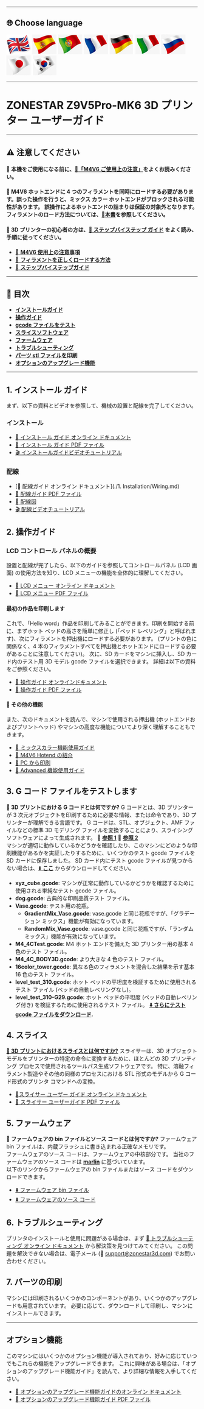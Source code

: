 [M4V6_PRECAUTION]: https://github.com/ZONESTAR3D/Upgrade-kit-guide/blob/main/HOTEND/M4/M4_V6/M4V6_Precaution.md
[Z9V5MK6_STEPBYSTEP]: https://github.com/ZONESTAR3D/Z9/blob/main/Z9V5/Z9V5-MK6/step_by_step.md
[Z9V5MK6_LOADFILAMENT]: https://github.com/ZONESTAR3D/Z9/blob/main/Z9V5/Z9V5-MK6/2.Operation/Operation.md#load-filaments
[Z9V5MK6_OPTION]: https://github.com/ZONESTAR3D/Z9/blob/main/Z9V5/Z9V5-MK6/OptionalFeatures.md
[LINK_M4V6]: https://github.com/ZONESTAR3D/Upgrade-kit-guide/blob/main/HOTEND/M4/M4_V6
[LINK_MIX_FEATURE]: https://github.com/ZONESTAR3D/Document-and-User-Guide/blob/master/Mixing_Color
[LINK_FIRMWARE]: https://github.com/ZONESTAR3D/Firmware/blob/master/Z9/Z9V5/bin/Z9V5Pro-MK6
[LINK_SOURCECODE]: https://github.com/ZONESTAR3D/source-code-for-3d-printer
[LINK_TROUBLESHOOTING]: https://github.com/ZONESTAR3D/Z9/blob/main/Z9V5/Z9V5_FAQ
[M4_TEST_GCODE]: https://github.com/ZONESTAR3D/Slicing-Guide/blob/master/PrusaSlicer/test_gcode/M4/readme.md
[GCODE_REF1]: https://beginner3dprinting.com/what-is-g-code-in-3d-printing/
[GCODE_REF2]: https://www.reprap.org/wiki/G-code

----
## <a id="choose-language">:globe_with_meridians: Choose language </a>
[![](../lanpic/EN.png)](./readme.md)
[![](../lanpic/ES.png)](./readme_es.md)
[![](../lanpic/PT.png)](./readme_pt.md)
[![](../lanpic/FR.png)](./readme_fr.md)
[![](../lanpic/DE.png)](./readme_de.md)
[![](../lanpic/IT.png)](./readme_it.md)
[![](../lanpic/RU.png)](./readme_ru.md)
[![](../lanpic/JP.png)](./readme_jp.md)
[![](../lanpic/KR.png)](./readme_kr.md)

----
# ZONESTAR Z9V5Pro-MK6 3D プリンター ユーザーガイド

----
## :warning: 注意してください
#### :loudspeaker: 本機をご使用になる前に、[:book:「M4V6 ご使用上の注意」][M4V6_PRECAUTION]をよくお読みください。
#### :loudspeaker: M4V6 ホットエンドに 4 つのフィラメントを同時にロードする必要があります。誤った操作を行うと、ミックス カラー ホットエンドがブロックされる可能性があります。 誤操作によるホットエンドの詰まりは保証の対象外となります。 フィラメントのロード方法については、[:book:本書][Z9V5MK6_LOADFILAMENT]を参照してください。
#### :loudspeaker: 3D プリンターの初心者の方は、[:book: ステップバイステップ ガイド][Z9V5MK6_STEPBYSTEP] をよく読み、手順に従ってください。
- [:book: **M4V6 使用上の注意事項**][M4V6_PRECAUTION]
- [:book: **フィラメントを正しくロードする方法**][Z9V5MK6_LOADFILAMENT]
- [:book: **ステップバイステップガイド**][Z9V5MK6_STEPBYSTEP]


------
## :book: 目次
- [**インストールガイド**](#a1)
- [**操作ガイド**](#a2)
- [**gcode ファイルをテスト**](#a3)
- [**スライスソフトウェア**](#a4)
- [**ファームウェア**](#a5)
- [**トラブルシューティング**](#a6)
- [**パーツ stl ファイルを印刷**](#a7)
- [**オプションのアップグレード機能**](#a8)

-----
## <a id="a1"> 1. インストール ガイド </a>
まず、以下の資料とビデオを参照して、機械の設置と配線を完了してください。
### インストール
- [:book: インストール ガイド オンライン ドキュメント](./1.installation/installation.md)
- [:blue_book: インストール ガイド PDF ファイル](./1.インストール/インストール.pdf)
- [:clapper: インストールガイドビデオチュートリアル](https://youtu.be/TGHUVzV1Pg4)
### 配線
- [:book: 配線ガイド オンライン ドキュメント](./1. Installation/Wiring.md)
- [:blue_book: 配線ガイド PDF ファイル](./1.取り付け/配線.pdf)
- [:art: 配線図](./1.installation/Z9V5Pro_Wiring_Diagram.jpg)
- [:clapper: 配線ビデオチュートリアル](https://youtu.be/tQQNLDOpdQU)

## <a id="a2"> 2. 操作ガイド </a>
### **LCD コントロール パネルの概要**
設置と配線が完了したら、以下のガイドを参照してコントロールパネル (LCD 画面) の使用方法を知り、LCD メニューの機能を全体的に理解してください。
- [:book: LCD メニュー オンライン ドキュメント](./2.Operation/LCDMENU_Description.md)
- [:blue_book: LCD メニュー PDF ファイル](./2.Operation/LCDMENU_Description.pdf)
#### **最初の作品を印刷します**
これで、「Hello word」作品を印刷してみることができます。印刷を開始する前に、まずホット ベッドの高さを簡単に修正し (「ベッド レベリング」と呼ばれます)、次にフィラメントを押出機にロードする必要があります。 (プリントの色に関係なく、4 本のフィラメントすべてを押出機とホットエンドにロードする必要があることに注意してください)。 次に、SD カードをマシンに挿入し、SD カード内のテスト用 3D モデル gcode ファイルを選択できます。 詳細は以下の資料をご参照ください。
- [:book: 操作ガイド オンラインドキュメント](./2.Operation/Operation.md)
- [:blue_book: 操作ガイド PDF ファイル](./2.Operation/Operation.pdf)
#### :page_with_curl: その他の機能
また、次のドキュメントを読んで、マシンで使用される押出機 (ホットエンドおよびプリントヘッド) やマシンの高度な機能についてより深く理解することもできます。
- [:book: ミックスカラー機能使用ガイド][LINK_MIX_FEATURE]
- [:book: M4V6 Hotend の紹介][LINK_M4V6]
- [:book: PC から印刷](./2.Operation/PrintFromPC/readme.md)
- [:book: Advanced 機能使用ガイド](./2.Operation/Advance_Feature.md)

## <a id="a3"> 3. G コード ファイルをテストします </a>
**:pencil: 3D プリントにおける G コードとは何ですか?**
G コードとは、3D プリンターが 3 次元オブジェクトを印刷するために必要な情報、または命令であり、3D プリンターが理解できる言語です。 G コードは、STL、オブジェクト、AMF ファイルなどの標準 3D モデリング ファイルを変換することにより、スライシング ソフトウェアによって生成されます。 :page_with_curl: [**参照 1**][GCODE_REF1] :page_with_curl: [**参照 2**][GCODE_REF2]   
マシンが適切に動作しているかどうかを確認したり、このマシンにどのような印刷機能があるかを実証したりするために、いくつかのテスト gcode ファイルを SD カードに保存しました。 SD カード内にテスト gcode ファイルが見つからない場合は、[:arrow_down: **ここ**](./3.TestGcode/Test_gcode.zip) からダウンロードしてください。  
- **xyz_cube.gcode**: マシンが正常に動作しているかどうかを確認するために使用される単純なテスト gcode ファイル。  
- **dog.gcode**: 古典的な印刷品質テスト ファイル。
- **Vase.gcode**: テスト用の花瓶。
   - **GradientMix_Vase.gcode**: vase.gcode と同じ花瓶ですが、「グラデーション ミックス」機能が有効になっています。
   - **RandomMix_Vase.gcode**: vase.gcode と同じ花瓶ですが、「ランダム ミックス」機能が有効になっています。
- **M4_4CTest.gcode**: M4 ホット エンドを備えた 3D プリンター用の基本 4 色のテスト ファイル。
- **M4_4C_BODY3D.gcode**: より大きな 4 色のテスト ファイル。
- **16color_tower.gcode**: 異なる色のフィラメントを混合した結果を示す基本 16 色のテスト ファイル。
- **level_test_310.gcode**: ホット ベッドの平坦度を検証するために使用されるテスト ファイル (ベッドの自動レベリングなし)。
- **level_test_310-G29.gcode**: ホット ベッドの平坦度 (ベッドの自動レベリング付き) を検証するために使用されるテスト ファイル。
**[:arrow_down: さらにテスト gcode ファイルをダウンロード][M4_TEST_GCODE].**
 
## <a id="a4"> 4. スライス </a>
**[:pencil: 3D プリントにおけるスライスとは何ですか?](https://en.wikipedia.org/wiki/Slicer_(3D_printing))**
スライサーは、3D オブジェクト モデルをプリンターの特定の命令に変換するために、ほとんどの 3D プリンティング プロセスで使用されるツールパス生成ソフトウェアです。 特に、溶融フィラメント製造やその他の同様のプロセスにおける STL 形式のモデルから G コード形式のプリンタ コマンドへの変換。   
- [:book:スライサー ユーザー ガイド オンライン ドキュメント](./4.Slicing/readme.md)
- [:blue_book: スライサー ユーザーガイド PDF ファイル](./4.Slicing/Slicing.pdf)

## <a id="a5"> 5. ファームウェア </a>
**:pencil: ファームウェアの bin ファイルとソース コードとは何ですか?**
ファームウェア bin ファイルは、内蔵フラッシュに書き込まれる正確なメモリです。   
ファームウェアのソース コードは、ファームウェアの中核部分です。 当社のファームウェアのソース コードは [**marlin**](https://www.marlinfw.org) に基づいています。   
以下のリンクからファームウェアの bin ファイルまたはソース コードをダウンロードできます。  
- [:arrow_down: ファームウェア bin ファイル][LINK_FIRMWARE]
- [:arrow_down: ファームウェアのソース コード][LINK_SOURCECODE]

## <a id="a6"> 6. トラブルシューティング </a>
プリンタのインストールと使用に問題がある場合は、まず [:book: トラブルシューティング オンライン ドキュメント][LINK_TROUBLESHOOTING] から解決策を見つけてみてください。 この問題を解決できない場合は、電子メール (:email: support@zonestar3d.com) でお問い合わせください。

## <a id="a7"> 7. パーツの印刷 </a>
マシンには印刷されるいくつかのコンポーネントがあり、いくつかのアップグレードも用意されています。 必要に応じて、ダウンロードして印刷し、マシンにインストールできます。

-----
## <a id="a8"> オプション機能 </a>
このマシンにはいくつかのオプション機能が導入されており、好みに応じていつでもこれらの機能をアップグレードできます。 これに興味がある場合は、「オプションのアップグレード機能ガイド」を読んで、より詳細な情報を入手してください。
- [:book: オプションのアップグレード機能ガイドのオンライン ドキュメント][Z9V5MK6_OPTION]
- [:blue_book: オプションのアップグレード機能ガイド PDF ファイル](./OptionalFeature.pdf)

